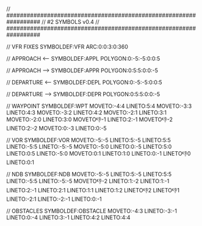 // ##################################################################
//                 #2 SYMBOLS v0.4
// ##################################################################

// VFR FIXES
SYMBOLDEF:VFR
ARC:0:0:3:0:360

// APPROACH  <--
SYMBOLDEF:APPL
POLYGON:0:-5:-5:0:0:5

// APPROACH  -->
SYMBOLDEF:APPR
POLYGON:0:5:5:0:0:-5

// DEPARTURE <--
SYMBOLDEF:DEPL
POLYGON:0:-5:-5:0:0:5

// DEPARTURE -->
SYMBOLDEF:DEPR
POLYGON:0:5:5:0:0:-5

// WAYPOINT
SYMBOLDEF:WPT
MOVETO:-4:4
LINETO:5:4
MOVETO:-3:3
LINETO:4:3
MOVETO:-3:2
LINETO:4:2
MOVETO:-2:1
LINETO:3:1
MOVETO:-2:0
LINETO:3:0
MOVETO:-1:-1
LINETO:2:-1
MOVETO:-1:-2
LINETO:2:-2
MOVETO:0:-3
LINETO:0:-5

// VOR
SYMBOLDEF:VOR
MOVETO:-5:-5
LINETO:5:-5
LINETO:5:5
LINETO:-5:5
LINETO:-5:-5
MOVETO:-5:0
LINETO:0:-5
LINETO:5:0
LINETO:0:5
LINETO:-5:0
MOVETO:0:1
LINETO:1:0
LINETO:0:-1
LINETO:-1:0
LINETO:0:1

// NDB
SYMBOLDEF:NDB
MOVETO:-5:-5
LINETO:5:-5
LINETO:5:5
LINETO:-5:5
LINETO:-5:-5
MOVETO:-1:-2
LINETO:1:-2
LINETO:1:-1
LINETO:2:-1
LINETO:2:1
LINETO:1:1
LINETO:1:2
LINETO:-1:2
LINETO:-1:1
LINETO:-2:1
LINETO:-2:-1
LINETO:0:-1

// OBSTACLES
SYMBOLDEF:OBSTACLE
MOVETO:-4:3
LINETO:-3:-1
LINETO:0:-4
LINETO:3:-1
LINETO:4:2
LINETO:4:4
